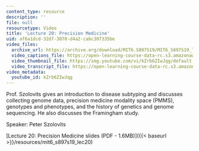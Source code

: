 ```yaml
---
content_type: resource
description: ''
file: null
resourcetype: Video
title: 'Lecture 20: Precision Medicine'
uid: af6a1dcd-32df-3070-d4a2-cabc307335be
video_files:
  archive_url: https://archive.org/download/MIT6.S897S19/MIT6_S897S19_lec20_300k.mp4
  video_captions_file: https://open-learning-course-data-rc.s3.amazonaws.com/6-s897-machine-learning-for-healthcare-spring-2019/7d4ea0e4aa5055cf8711a63f9ecef870_kZrb6ZIwJqg.vtt
  video_thumbnail_file: https://img.youtube.com/vi/kZrb6ZIwJqg/default.jpg
  video_transcript_file: https://open-learning-course-data-rc.s3.amazonaws.com/6-s897-machine-learning-for-healthcare-spring-2019/269f2467d11b0fa6f928a7568b4bcaec_kZrb6ZIwJqg.pdf
video_metadata:
  youtube_id: kZrb6ZIwJqg
---
```


Prof. Szolovits gives an introduction to disease subtyping and discusses collecting genome data, precision medicine modality space (PMMS), genotypes and phenotypes, and the history of genetics and genome sequencing. He also discusses the Framingham study.

Speaker: Peter Szolovits

[Lecture 20: Precision Medicine slides (PDF - 1.6MB)]({{< baseurl >}}/resources/mit6_s897s19_lec20)